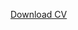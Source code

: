 <a href="https://github.com/MonikaJain19/MonikaJain19.github.io/blob/main/files/Monika_Jain_Resume1.pdf" download="newfilename">Download CV</a>
